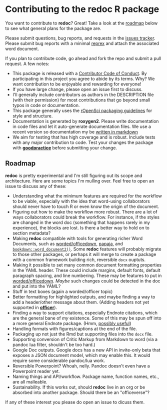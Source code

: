 # Contributing to the redoc R package

You want to contribute to **redoc**? Great!  Take a look at the [roadmap](#roadmap)
below to see what general plans for the package are.

Please submit questions, bug reports, and requests in the [issues tracker](https://github.com/noamross/redoc/issues). Please submit bug
reports with a minimal  [reprex](https://www.tidyverse.org/help/#reprex) and attach the associated word document. 

If you plan to contribute code, go ahead and fork the repo and submit a pull request. A few notes:

-   This package is released with a [Contributor Code of Conduct](.github/CODE_OF_CONDUCT.md). By participating in this project you agree to abide by its terms.  Why? We want contribution to be enjoyable and rewarding for everyone!
-   If you have large change, please open an issue first to discuss.
-   I'll generally include contributors as authors in the DESCRIPTION file (with
their permission) for most contributions that go beyond small typos in code or documentation.
-   This package generally uses the [rOpenSci packaging guidelines](https://github.com/ropensci/onboarding/blob/master/packaging_guide.md) for style and structure.
-   Documentation is generated by **roxygen2**. Please write documentation in code files and let it auto-generate documentation files.  We use a recent version so documentation my be [written in markdown](https://cran.r-project.org/web/packages/roxygen2/vignettes/markdown.html)
-   We aim for testing that has high coverage and is robust.  Include tests with
   any major contribution to code. Test your changes the package with [**goodpractice**](https://cran.r-project.org/web/packages/goodpractice/index.html) before
submitting your change.


## Roadmap

**redoc** is pretty experimental and I'm still figuring out its scope and architecture.
Here are some topics I'm mulling over. Feel free to open an issue to discuss any of these:

-  Understanding what the minimum features
   are required for the workflow to be viable, especially with the idea that 
   word-using collaborators should never have to touch R or even know the origin
   of the document. 
-  Figuring out how to make the workflow more robust.  There are a lot of ways
   collaborators could break the workflow.  For instance, if the styles are
   changed in the word doc (something that happens rarely in my experience),
   the blocks are lost.  Is there a better way to hold on to section metadata?
-  Making **redoc** compatible with tools for generating richer Word Documents, such
   as [worded/officedown](https://github.com/davidgohel/worded), [papaja](https://github.com/crsh/papaja), and
   [`bookdown::word_document2()`](https://github.com/rstudio/bookdown/blob/master/R/word.R).
   Some **redoc** features will probably migrate to those other packages, or 
   perhaps it will merge to create a package with a common framework building
   rich, reversible `docx` ouptuts.
-  Making it possible to set many common document formatting properties in the
   YAML header.  These could include margins, default fonts, default paragraph
   spacing, and line numbering.  These may be features to put in
   [worded/officedown](https://github.com/davidgohel/worded). _Maybe_ such changes
   could be detected in the doc and put into the YAML?
-  Stuff in text boxes (again a worded/officer topic)
-  Better formatting for highlighted outputs, and maybe finding a way to add a
   header/other message about them.  (Adding headers not yet supported in 
   [**officer**](https://github.com/davidgohel/officer)).
-  Finding a way to support citations, especially Endnote citations, which are
   the general bane of _my_ existence.  Some of this may be spun off into a
   more general Endnote package. (Hmm, [possibly useful](https://github.com/kaizhang/citeproc-endnote))
-  Handling formats with figures/captions at the end of the file.
-  Packaging up not just the Rmd but supporting files into the `docx` file.
-  Supporting conversion of Critic Markup from Markdown to word (via a pandoc
   lua filter, shouldn't be too hard.)
-  Google Doc outputs.  Google docs has a new API in invite-only beta that exposes
   a JSON document model, which may enable this.  It would require some considerable
   pandoc/lua work.
-  Reversible Powerpoint? Whoah, nelly.  Pandoc doesn't even have a Powerpoint
   reader yet.
-  Naming things and API/workflow. Package name, function names, etc., are
   all malleable. 
-  Sustainability.  If this works out, should **redoc** live in an org or be
   absorbed into another package.  Should there be an "officeverse"?

If any of these interest you please do open an issue to dicuss them.
